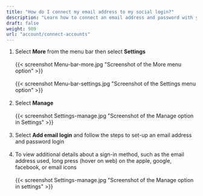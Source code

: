 ```yaml
---
title: "How do I connect my email address to my social login?"
description: "Learn how to connect an email address and password with your social account login in Planter"
draft: false
weight: 909
url: "account/connect-accounts"
---
```


1. Select **More** from the menu bar then select **Settings**<br /><br />
{{< screenshot Menu-bar-more.jpg "Screenshot of the More menu option" >}}<br /><br />
{{< screenshot Menu-bar-settings.jpg "Screenshot of the Settings menu option" >}}<br /><br />
2. Select **Manage**<br /><br />
{{< screenshot Settings-manage.jpg "Screenshot of the Manage option in Settings" >}}<br /><br />
3. Select **Add email login** and follow the steps to set-up an email address and password login<br /><br />
4. To view additional details about a sign-in method, such as the email address used, long press (hover on web) on the apple, google, facebook, or email icons<br /><br />
{{< screenshot Settings-manage.jpg "Screenshot of the Manage option in settings" >}}<br /><br />
